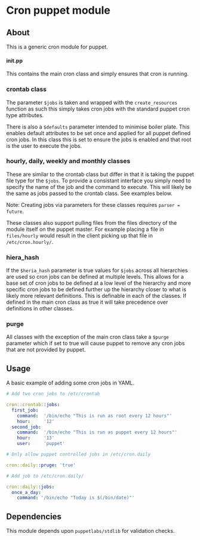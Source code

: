 Cron puppet module
==================

About
-----

This is a generic cron module for puppet.

#### init.pp

This contains the main cron class and simply ensures that cron is running.

### crontab class

The parameter `$jobs` is taken and wrapped with the `create_resources` function
as such this simply takes cron jobs with the standard puppet cron type
attributes.

There is also a `$defaults` parameter intended to minimise boiler plate. This
enables default attributes to be set once and applied for all puppet defined
cron jobs. In this class this is set to ensure the jobs is enabled and that
root is the user to execute the jobs.

### hourly, daily, weekly and monthly classes

These are similar to the crontab class but differ in that it is taking the
puppet file type for the `$jobs`.
To provide a consistant interface you simply need to specify the name of the job
and the command to execute. This will likely be the same as jobs passed to the
crontab class. See examples below.

Note: Creating jobs via parameters for these classes requires `parser = future`.

These classes also support pulling files from the files directory of the module
itself on the puppet master. For example placing a file in `files/hourly` would
result in the client picking up that file in `/etc/cron.hourly/`.

### hiera_hash

If the `$heria_hash` parameter is true values for `$jobs` across all hierarchies
are used so cron jobs can be defined at multiple levels. This allows for a base
set of cron jobs to be defined at a low level of the hierarchy and more specific
cron jobs to be defined further up the hierarchy closer to what is likely more
relevant definitions.
This is definable in each of the classes. If defined in the main cron class as
true it will take precedence over definitions in other classes.

### purge

All classes with the exception of the main cron class take a `$purge` parameter
which if set to true will cause puppet to remove any cron jobs that are not
provided by puppet.

Usage
-----

A basic example of adding some cron jobs in YAML.

```yaml
# Add two cron jobs to /etc/crontab

cron::crontab::jobs: 
  first_job: 
    command:  '/bin/echo "This is run as root every 12 hours"'
    hour:     '12'
  second_job: 
    command:  '/bin/echo "This is run as puppet every 12 hours"'
    hour:     '13'
    user:     'puppet'

# Only allow puppet controlled jobs in /etc/cron.daily

cron::daily::pruge: 'true'

# Add job to /etc/cron.daily/

cron::daily::jobs: 
  once_a_day: 
    command: '/bin/echo "Today is $(/bin/date)"'

```

Dependencies
------------

This module depends upon `puppetlabs/stdlib` for validation checks.

